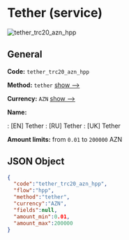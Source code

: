 
# Tether (service) 
![tether_trc20_azn_hpp](https://static.openfintech.io/payment_methods/tether_trc20_azn_hpp/logo.svg?w=400&c=v0.59.26#w200)  

## General 
 
**Code:** `tether_trc20_azn_hpp` 
 
**Method:** `tether` 
 [show -->](/payment-methods/tether/) 
 
**Currency:** `AZN` [show -->](/currencies/AZN/) 
 
**Name:** 
 
:	[EN] Tether 
:	[RU] Tether 
:	[UK] Tether 
 
**Amount limits:** from `0.01` to `200000` AZN 

## JSON Object 

```json
{
  "code":"tether_trc20_azn_hpp",
  "flow":"hpp",
  "method":"tether",
  "currency":"AZN",
  "fields":null,
  "amount_min":0.01,
  "amount_max":200000
}
```  
